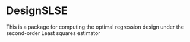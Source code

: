 # DesignSLSE

This is a package for computing the optimal regression design under the second-order Least squares estimator 
